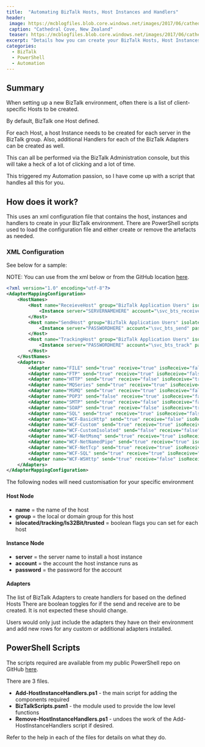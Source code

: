 ```yaml
---
title:  "Automating BizTalk Hosts, Host Instances and Handlers"
header:
 image: https://mcblogfiles.blob.core.windows.net/images/2017/06/cathedralcove-header.jpg
 caption: "Cathedral Cove, New Zealand"
 teaser: https://mcblogfiles.blob.core.windows.net/images/2017/06/cathedralcove-tn.jpg
excerpt: "Details how you can create your BizTalk Hosts, Host Instances and Adapter Handlers in seconds rather than hours!"
categories: 
  - BizTalk
  - PowerShell
  - Automation
---
```



## Summary
When setting up a new BizTalk environment, often there is a list of client-specific Hosts to be created.

By default, BizTalk one Host defined. 

For each Host, a host Instance needs to be created for each server in the BizTalk group.
Also, additional Handlers for each of the BizTalk Adapters can be created as well.

This can all be performed via the BizTalk Administration console, but this will take a heck of a lot of clicking and a lot of time.

This triggered my Automation passion, so I have come up with a script that handles all this for you.

## How does it work?

This uses an xml configuration file that contains the host, instances and handlers to create in your BizTalk environment. There are PowerShell scripts used to load the configuration file and either create or remove the artefacts as needed.

### XML Configuration
See below for a sample:

NOTE: You can use from the xml below or from the GitHub location [here](https://github.com/mattcorr/powershell-scripts/tree/master/BizTalk/Hosts).

```xml
<?xml version="1.0" encoding="utf-8"?>
<AdapterMappingConfiguration>
    <HostNames>
        <Host name="ReceieveHost" group="BizTalk Application Users" isolated="false" tracking="false" Is32Bit="false" trusted="false">
            <Instance server="SERVERNAMEHERE" account="\svc_bts_receive" password="PASSWORDHERE" />
        </Host>
        <Host name="SendHost" group="BizTalk Application Users" isolated="false" tracking="false" Is32Bit="false" trusted="false">
            <Instance server="PASSWORDHERE" account="\svc_bts_send" password="PASSWORDHERE" />
        </Host>
        <Host name="TrackingHost" group="BizTalk Application Users" isolated="false" tracking="true" Is32Bit="false" trusted="false">
            <Instance server="PASSWORDHERE" account="\svc_bts_track" password="PASSWORDHERE" />
        </Host>
    </HostNames>
    <Adapters>
        <Adapter name="FILE" send="true" receive="true" isoReceive="false" />
        <Adapter name="FTP" send="true" receive="true" isoReceive="false" />
        <Adapter name="HTTP" send="true" receive="false" isoReceive="true" />
        <Adapter name="MQSeries" send="true" receive="true" isoReceive="false" />
        <Adapter name="MSMQ" send="true" receive="true" isoReceive="false" />
        <Adapter name="POP3" send="false" receive="true" isoReceive="false" />
        <Adapter name="SMTP" send="true" receive="false" isoReceive="false" />
        <Adapter name="SOAP" send="true" receive="false" isoReceive="true" />
        <Adapter name="SQL" send="true" receive="true" isoReceive="false" />
        <Adapter name="WCF-BasicHttp" send="true" receive="false" isoReceive="true" />
        <Adapter name="WCF-Custom" send="true" receive="true" isoReceive="false" />
        <Adapter name="WCF-CustomIsolated" send="false" receive="false" isoReceive="true" />
        <Adapter name="WCF-NetMsmq" send="true" receive="true" isoReceive="false" />
        <Adapter name="WCF-NetNamedPipe" send="true" receive="true" isoReceive="false" />
        <Adapter name="WCF-NetTcp" send="true" receive="true" isoReceive="false" />
        <Adapter name="WCF-SQL" send="true" receive="true" isoReceive="false" />
        <Adapter name="WCF-WSHttp" send="true" receive="false" isoReceive="true" />
    </Adapters>
</AdapterMappingConfiguration>
```

The following nodes will need customisation for your specific environment

#### Host Node
* **name** = the name of the host
* **group** = the local or domain group for this host
* **islocated/tracking/Is32Bit/trusted** = boolean flags you can set for each host

#### Instance Node
* **server** = the server name to install a host instance 
* **account** = the account the host instance runs as
* **password** = the password for the account

#### Adapters
The list of BizTalk Adapters to create handlers for based on the defined Hosts
There are boolean toggles for if the send and receive are to be created. It is not expected these should change.

Users would only just include the adapters they have on their environment and add new rows for any custom or additional adapters installed.

## PowerShell Scripts

The scripts required are available from my public PowerShell repo on GitHub [here](https://github.com/mattcorr/powershell-scripts/tree/master/BizTalk/Hosts).

There are 3 files.

* **Add-HostInstanceHandlers.ps1** - the main script for adding the components required
* **BizTalkScripts.psm1** - the module used to provide the low level functions
* **Remove-HostInstanceHandlers.ps1** - undoes the work of the Add-HostInstanceHandlers script if desired.

Refer to the help in each of the files for details on what they do.

